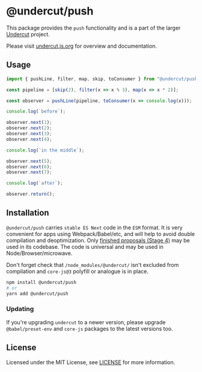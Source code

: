 # @undercut/push

This package provides the `push` functionality and is a part of the larger [Undercut](https://github.com/the-spyke/undercut) project.

Please visit [undercut.js.org](https://undercut.js.org) for overview and documentation.

## Usage

```js
import { pushLine, filter, map, skip, toConsumer } from "@undercut/push";

const pipeline = [skip(2), filter(x => x % 3), map(x => x * 2)];

const observer = pushLine(pipeline, toConsumer(x => console.log(x)));

console.log(`before`);

observer.next(1);
observer.next(2);
observer.next(3);
observer.next(4);

console.log(`in the middle`);

observer.next(5);
observer.next(6);
observer.next(7);

console.log(`after`);

observer.return();

```

## Installation

`@undercut/push` carries `stable ES Next` code in the `ESM` format. It is very convenient for apps using Webpack/Babel/etc, and will help to avoid double compilation and deoptimization. Only [finished proposals (Stage 4)](https://github.com/tc39/proposals/blob/master/finished-proposals.md) may be used in its codebase. The code is universal and may be used in Node/Browser/microwave.

Don't forget check that `/node_modules/@undercut/` isn't excluded from compilation and `core-js@3` polyfill or analogue is in place.

```sh
npm install @undercut/push
# or
yarn add @undercut/push
```

### Updating

If you're upgrading `undercut` to a newer version, please upgrade `@babel/preset-env` and `core-js` packages to the latest versions too.

## License

Licensed under the MIT License, see [LICENSE](LICENSE) for more information.
